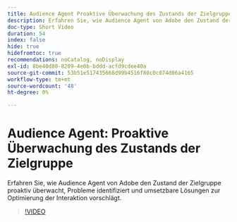 ```yaml
---
title: Audience Agent Proaktive Überwachung des Zustands der Zielgruppe
description: Erfahren Sie, wie Audience Agent von Adobe den Zustand der Zielgruppe proaktiv überwacht, Probleme identifiziert und umsetzbare Lösungen zur Optimierung der Interaktion vorschlägt.
doc-type: Short Video
duration: 54
index: false
hide: true
hidefromtoc: true
recommendations: noCatalog, noDisplay
exl-id: 8be40d80-8209-4e0b-bddd-acfd9cdee40a
source-git-commit: 53b51e517435668d99b4516f80c0c074d06a4165
workflow-type: tm+mt
source-wordcount: '48'
ht-degree: 0%

---
```


# Audience Agent: Proaktive Überwachung des Zustands der Zielgruppe

Erfahren Sie, wie Audience Agent von Adobe den Zustand der Zielgruppe proaktiv überwacht, Probleme identifiziert und umsetzbare Lösungen zur Optimierung der Interaktion vorschlägt.

<!-- 65_S653_3442539_53_audience-agent-proactive-audience-health-monitoring -->
>[!VIDEO](https://video.tv.adobe.com/v/3458184/?learn=on&enablevpops=true)
